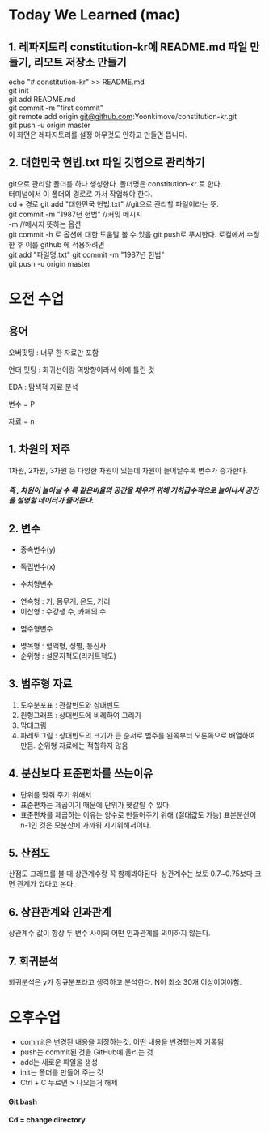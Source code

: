 
# Today We Learned (mac)
## 1. 레파지토리 constitution-kr에 README.md 파일 만들기, 리모트 저장소 만들기
echo "# constitution-kr" >> README.md  
git init  
git add README.md  
git commit -m "first commit"  
git remote add origin git@github.com:Yoonkimove/constitution-kr.git  
git push -u origin master  
이 화면은 레파지토리를 설정 아무것도 안하고 만들면 뜹니다.    

## 2. 대한민국 헌법.txt 파일 깃헙으로 관리하기  
git으로 관리할 폴더를 하나 생성한다. 폴더명은 constitution-kr 로 한다.  
터미널에서 이 폴더의 경로로 가서 작업해야 한다.  
cd + 경로
git add "대한민국 헌법.txt" //git으로 관리할 파일이라는 뜻.  
git commit -m "1987년 헌법" //커밋 메시지  
-m //메시지 뜻하는 옵션  
git commit -h 로 옵션에 대한 도움말 볼 수 있음
git push로 푸시한다.
로컬에서 수정한 후 이를 github 에 적용하려면  
git add "파일명.txt" 
git commit -m "1987년 헌법"  
git push -u origin master  
  


# 오전 수업

## 용어
오버핏팅 : 너무 한 자료만 포함

언더 핏팅 :  회귀선이랑 역방향이라서 아예 틀린 것

EDA : 탐색적 자료 분석

변수 = P 

자료 = n


## 1. 차원의 저주
1차원, 2차원, 3차원 등 다양한 차원이 있는데 차원이 늘어날수록 변수가 증가한다.
##### 즉 , 차원이 늘어날 수 록 같은비율의 공간을 채우기 위해 기하급수적으로 늘어나서 공간을 설명할 데이터가 줄어든다.


## 2. 변수

* 종속변수(y)
* 독립변수(x)

* 수치형변수
- 연속형 : 키, 몸무게, 온도, 거리
- 이산형 : 수강생 수, 카페의 수

* 범주형변수
- 명목형 : 혈액형, 성별, 통신사
- 순위형 : 설문지척도(리커트척도)



## 3. 범주형 자료
1)	도수분포표
: 관찰빈도와 상대빈도
2)	원형그래프
 : 상대빈도에 비례하여 그리기
3)	막대그림
4)	파레토그림
: 상대빈도의 크기가 큰 순서로 범주를 왼쪽부터 오론쪽으로 배열하여 만듬.
순위형 자료에는 적합하지 않음



## 4. 분산보다 표준편차를 쓰는이유
* 단위를 맞춰 주기 위해서
*	표준편차는 제곱이기 때문에 단위가 헷갈릴 수 있다.
*	표준편차를 제곱하는 이유는 양수로 만들어주기 위해 (절대값도 가능)
  표본분산이 n-1인 것은 모분산에 가까워 지기위해서이다.



## 5. 산점도
산점도 그래프를 볼 때 상관계수랑 꼭 함께봐야된다. 
상관계수는 보토 0.7~0.75보다 크면 관계가 있다고 본다.



## 6. 상관관계와 인과관계
상관계수 값이 항상 두 변수 사이의 어떤 인과관계를 의미하지 않는다.



## 7. 회귀분석
회귀분석은 y가 정규분포라고 생각하고 분석한다. N이 최소 30개 이상이여야함.







# 오후수업


* commit은 변경된 내용을 저장하는것. 어떤 내용을 변경했는지 기록됨
* push는 commit된 것을 GitHub에 올리는 것
* add는 새로운 파일을 생성
* init는 폴더를 만들어 주는 것
* Ctrl + C 누르면 > 나오는거 해제

#### Git bash
#### Cd = change directory

